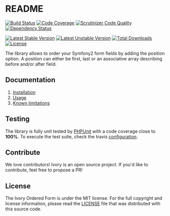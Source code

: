 # README

[![Build Status](https://secure.travis-ci.org/egeloen/ivory-ordered-form.png?branch=master)](http://travis-ci.org/egeloen/ivory-ordered-form)
[![Code Coverage](https://scrutinizer-ci.com/g/egeloen/ivory-ordered-form/badges/coverage.png?b=master)](https://scrutinizer-ci.com/g/egeloen/ivory-ordered-form/?branch=master)
[![Scrutinizer Code Quality](https://scrutinizer-ci.com/g/egeloen/ivory-ordered-form/badges/quality-score.png?b=master)](https://scrutinizer-ci.com/g/egeloen/ivory-ordered-form/?branch=master)
[![Dependency Status](https://www.versioneye.com/php/egeloen:ordered-form/badge.svg)](https://www.versioneye.com/php/egeloen:ordered-form)

[![Latest Stable Version](https://poser.pugx.org/egeloen/ordered-form/v/stable.svg)](https://packagist.org/packages/egeloen/ordered-form)
[![Latest Unstable Version](https://poser.pugx.org/egeloen/ordered-form/v/unstable.svg)](https://packagist.org/packages/egeloen/ordered-form)
[![Total Downloads](https://poser.pugx.org/egeloen/ordered-form/downloads.svg)](https://packagist.org/packages/egeloen/ordered-form)
[![License](https://poser.pugx.org/egeloen/ordered-form/license.svg)](https://packagist.org/packages/egeloen/ordered-form)

The library allows to order your Symfony2 form fields by adding the position option. A position can either be first,
last or an associative array describing before and/or after field.

## Documentation

 1. [Installation](/doc/installation.md)
 2. [Usage](/doc/usage.md)
 3. [Known limitations](/doc/known_limitations.md)

## Testing

The library is fully unit tested by [PHPUnit](http://www.phpunit.de/) with a code coverage close to **100%**. To
execute the test suite, check the travis [configuration](/.travis.yml).

## Contribute

We love contributors! Ivory is an open source project. If you'd like to contribute, feel free to propose a PR!

## License

The Ivory Ordered Form is under the MIT license. For the full copyright and license information, please read the
[LICENSE](/LICENSE) file that was distributed with this source code.
